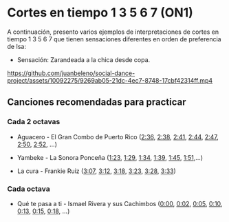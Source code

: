 # Cortes en tiempo 1 3 5 6 7 (ON1)

A continuación, presento varios ejemplos de interpretaciones de cortes en tiempo 1 3 5 6 7 que tienen sensaciones diferentes en orden de preferencia de Isa:

- Sensación: Zarandeada a la chica desde copa.

https://github.com/juanbeleno/social-dance-project/assets/10092275/9269ab05-21dc-4ec7-8748-17cbf42314ff.mp4


## Canciones recomendadas para practicar

### Cada 2 octavas

- Aguacero - El Gran Combo de Puerto Rico ([2:36](https://youtu.be/PDZkbHNDbwo?si=L0gkz5Sd5YyQlBzE&t=156), [2:38](https://youtu.be/PDZkbHNDbwo?si=eah6o_ceAdJ6JSg5&t=158), [2:41](https://youtu.be/PDZkbHNDbwo?si=zFJxLeWQJ8i0jhEb&t=161), [2:44](https://youtu.be/PDZkbHNDbwo?si=UE4Tc_6Xo0IfMYWd&t=164), [2:47](https://youtu.be/PDZkbHNDbwo?si=2p_26OI9ZSOgXG0r&t=167), [2:50](https://youtu.be/PDZkbHNDbwo?si=QeZCku31TdGYYKzU&t=170), [2:52](https://youtu.be/PDZkbHNDbwo?si=Rvubz54CyYWLKftg&t=172), ...)

- Yambeke - La Sonora Ponceña ([1:23](https://youtu.be/8rRS6Quzq0E?si=oDUtjGPetw4mFOwj&t=83), [1:29](https://youtu.be/8rRS6Quzq0E?si=Qf8dSmRJKj_Y6vy6&t=89), [1:34](https://youtu.be/8rRS6Quzq0E?si=gVl05zuthl3BjI9Q&t=94), [1:39](https://youtu.be/8rRS6Quzq0E?si=CCVMV8Kxl4YNepeV&t=99), [1:45](https://youtu.be/8rRS6Quzq0E?si=pRBE_r594XkSKO-_&t=105), [1:51](https://youtu.be/8rRS6Quzq0E?si=NBEiBJOZBXRK2jvh&t=111),...)

- La cura - Frankie Ruiz ([3:07](https://youtu.be/CO0g4WUObCE?si=iDoMZmMC9RTpTw1B&t=187), [3:12](https://youtu.be/CO0g4WUObCE?si=wZ6V2qhlfMCAj5pv&t=192), [3:18](https://youtu.be/CO0g4WUObCE?si=5rtGfV7U6RsGY5xX&t=198), [3:23](https://youtu.be/CO0g4WUObCE?si=xXGx-3ugE03llrmU&t=203), [3:28](https://youtu.be/CO0g4WUObCE?si=PqQeQ_5eOaMUqogR&t=208), [3:33](https://youtu.be/CO0g4WUObCE?si=2nFHKdrn1aDHjXEF&t=213))

### Cada octava

-  Qué te pasa a ti - Ismael Rivera y sus Cachimbos ([0:00](https://youtu.be/DQP6EB2o-pA?si=egGehHyJrHVUqF_c), [0:02](https://youtu.be/DQP6EB2o-pA?si=KIyETjVgdWMoZroG&t=2), [0:05](https://youtu.be/DQP6EB2o-pA?si=qvADr1x4zsx67FB-&t=5), [0:10](https://youtu.be/DQP6EB2o-pA?si=UdnxZb-QY8uolzII&t=10), [0:13](https://youtu.be/DQP6EB2o-pA?si=BiQSR3_frYWipk0p&t=13), [0:15](https://youtu.be/DQP6EB2o-pA?si=I041LLqPyDiYItK_&t=15), [0:18](https://youtu.be/DQP6EB2o-pA?si=UifQe9QqPSdC_bNB&t=18), ...)
